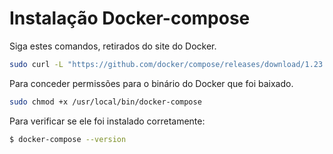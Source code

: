 # Instalação Docker-compose

Siga estes comandos, retirados do site do Docker.

```bash
sudo curl -L "https://github.com/docker/compose/releases/download/1.23.2/docker-compose-$(uname -s)-$(uname -m)" -o /usr/local/bin/docker-compose
```

Para conceder permissões para o binário do Docker que foi baixado.

```bash
sudo chmod +x /usr/local/bin/docker-compose
```

Para verificar se ele foi instalado corretamente:

```bash
$ docker-compose --version
```
